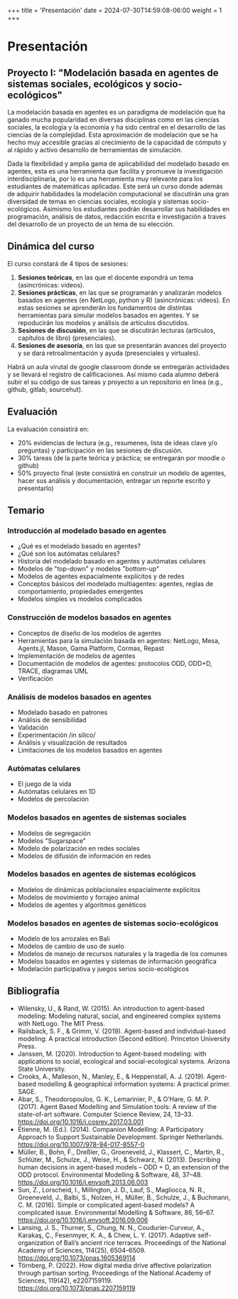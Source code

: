 +++
title = 'Presentación'
date = 2024-07-30T14:59:08-06:00
weight = 1
+++

# Presentación

## Proyecto I: "Modelación basada en agentes de sistemas sociales, ecológicos y socio-ecológicos"

La modelación basada en agentes es un paradigma de modelación que ha ganado mucha popularidad en diversas disciplinas como en las ciencias sociales, la ecología y la economía y ha sido central en el desarrollo de las ciencias de la complejidad. Esta aproximación de modelación que se ha hecho muy accesible gracias al crecimiento de la capacidad de cómputo y al rápido y activo desarrollo de herramientas de simulación.

Dada la flexibilidad y amplia gama de aplicabilidad del modelado basado en agentes, esta es una herramienta que facilita y promueve la investigación interdisciplinaria, por lo es una herramienta muy relevante para los estudiantes de matemáticas aplicadas. Este será un curso donde además de adquirir habilidades la modelación computacional se discutirán una gran diversidad de temas en ciencias sociales, ecología y sistemas socio-ecológicos. Asimismo los estudiantes podrán desarrollar sus habilidades en programación, análisis de datos, redacción escrita e investigación a traves del desarrollo de un proyecto de un tema de su elección.

## Dinámica del curso

El curso constará de 4 tipos de sesiones:

1. **Sesiones teóricas**, en las que el docente expondrá un tema (asincrónicas: videos).
2. **Sesiones prácticas**, en las que se programarán y analizarán modelos basados en agentes (en NetLogo, python y R) (asincrónicas: videos). En estas sesiones se aprenderán los fundamentos de distintas herramientas para simular modelos basados en agentes. Y se repoducirán los modelos y análisis de artículos discutidos.
3. **Sesiones de discusión**, en las que se discutirán lecturas (artículos, capítulos de libro) (presenciales).
4. **Sesiones de asesoría**, en las que se presentarán avances del proyecto y se dará retroalimentación y ayuda (presenciales y virtuales).

Habrá un aula virutal de google classroom donde se entregarán actividades y se llevará el registro de calificaciones. Así mismo cada alumno deberá subir el su código de sus tareas y proyecto a un repositorio en linea (e.g., github, gitlab, sourcehut).

## Evaluación

La evaluación consistirá en:

- 20% evidencias de lectura (e.g., resumenes, lista de ideas clave y/o preguntas) y participación en las sesiones de discusión.
- 30% tareas (de la parte teórica y práctica; se entregarán por moodle o github)
- 50% proyecto final (este consistirá en construir un modelo de agentes, hacer sus análisis y documentación, entregar un reporte escrito y presentarlo)

## Temario

### Introducción al modelado basado en agentes
- ¿Qué es el modelado basado en agentes?
- ¿Qué son los autómatas celulares?
- Historia del modelado basado en agentes y autómatas celulares
- Modelos de "top-down" y modelos "bottom-up"
- Modelos de agentes espacialmente explícitos y de redes
- Conceptos básicos del modelado multiagentes: agentes, reglas de comportamiento, propiedades emergentes
- Modelos simples vs modelos complicados

### Construcción de modelos basados en agentes
- Conceptos de diseño de los modelos de agentes
- Herramientas para la simulación basada en agentes: NetLogo, Mesa, Agents.jl, Mason, Gama Platform, Cormas, Repast
- Implementación de modelos de agentes
- Documentación de modelos de agentes: protocolos ODD, ODD+D, TRACE, diagramas UML
- Verificación

### Análisis de modelos basados en agentes
- Modelado basado en patrones
- Análisis de sensibilidad
- Validación
- Experimentación /in silico/
- Análisis y visualización de resultados
- Limitaciones de los modelos basados en agentes

### Autómatas celulares
- El juego de la vida
- Autómatas celulares en 1D
- Modelos de percolación

### Modelos basados en agentes de sistemas sociales
- Modelos de segregación
- Modelos "Sugarspace"
- Modelo de polarización en redes sociales
- Modelos de difusión de información en redes

### Modelos basados en agentes de sistemas ecológicos
- Modelos de dinámicas poblacionales espacialmente explícitos 
- Modelos de movimiento y forrajeo animal
- Modelos de agentes y algoritmos genéticos

### Modelos basados en agentes de sistemas socio-ecológicos
- Modelo de los arrozales en Bali
- Modelos de cambio de uso de suelo
- Modelos de manejo de recursos naturales y la tragedia de los comunes
- Modelos basados en agentes y sistemas de información geográfica
- Modelación participativa y juegos serios socio-ecológicos

## Bibliografía
- Wilensky, U., & Rand, W. (2015). An introduction to agent-based modeling: Modeling natural, social, and engineered complex systems with NetLogo. The MIT Press.
- Railsback, S. F., & Grimm, V. (2019). Agent-based and individual-based modeling: A practical introduction (Second edition). Princeton University Press.
- Janssen, M. (2020). Introduction to Agent-based modeling: with applications to social, ecological and social-ecological systems. Arizona State University.
- Crooks, A., Malleson, N., Manley, E., & Heppenstall, A. J. (2019). Agent-based modelling & geographical information systems: A practical primer. SAGE.
- Abar, S., Theodoropoulos, G. K., Lemarinier, P., & O’Hare, G. M. P. (2017). Agent Based Modelling and Simulation tools: A review of the state-of-art software. Computer Science Review, 24, 13–33. https://doi.org/10.1016/j.cosrev.2017.03.001
- Étienne, M. (Ed.). (2014). Companion Modelling: A Participatory Approach to Support Sustainable Development. Springer Netherlands. https://doi.org/10.1007/978-94-017-8557-0
- Müller, B., Bohn, F., Dreßler, G., Groeneveld, J., Klassert, C., Martin, R., Schlüter, M., Schulze, J., Weise, H., & Schwarz, N. (2013). Describing human decisions in agent-based models – ODD + D, an extension of the ODD protocol. Environmental Modelling & Software, 48, 37–48. https://doi.org/10.1016/j.envsoft.2013.06.003
- Sun, Z., Lorscheid, I., Millington, J. D., Lauf, S., Magliocca, N. R., Groeneveld, J., Balbi, S., Nolzen, H., Müller, B., Schulze, J., & Buchmann, C. M. (2016). Simple or complicated agent-based models? A complicated issue. Environmental Modelling & Software, 86, 56–67. https://doi.org/10.1016/j.envsoft.2016.09.006
- Lansing, J. S., Thurner, S., Chung, N. N., Coudurier-Curveur, A., Karakaş, Ç., Fesenmyer, K. A., & Chew, L. Y. (2017). Adaptive self-organization of Bali’s ancient rice terraces. Proceedings of the National Academy of Sciences, 114(25), 6504–6509. https://doi.org/10.1073/pnas.1605369114
- Törnberg, P. (2022). How digital media drive affective polarization through partisan sorting. Proceedings of the National Academy of Sciences, 119(42), e2207159119. https://doi.org/10.1073/pnas.2207159119
